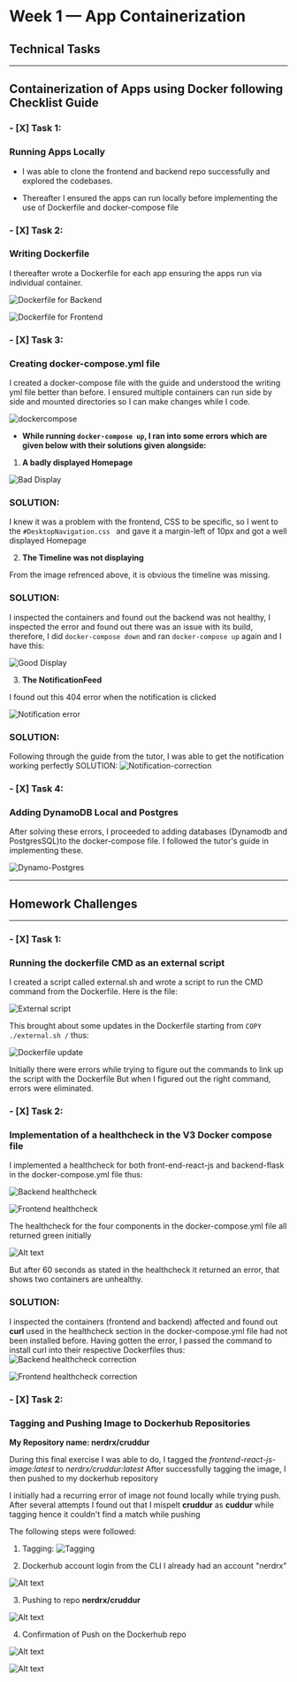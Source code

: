 # Week 1 — App Containerization
## Technical Tasks
---

## Containerization of Apps using Docker following Checklist Guide

### - [X] Task 1:

### Running Apps Locally

* I was able to clone the frontend and backend repo successfully and explored the codebases. 

* Thereafter I ensured the apps can run locally before implementing the use of Dockerfile and docker-compose file

### - [X] Task 2:

### Writing Dockerfile
I thereafter wrote a Dockerfile for each app ensuring the apps run via individual container.

![Dockerfile for Backend](../images/BE-Dockerfile.png)

![Dockerfile for Frontend](../images/FE-Dockerfile.png)

### - [X] Task 3:

### Creating docker-compose.yml file

I created a docker-compose file with the guide and understood the writing yml file better than before. I ensured  multiple containers can run side by side and mounted directories so I can make changes while I code.

![dockercompose](../images/docker-compose.png)

* **While running `docker-compose up`, I ran into some errors which are given below with their solutions given alongside:**

1. **A badly displayed Homepage** 

![Bad Display](../images/Cruddur-bad-display.png)

### SOLUTION:

I knew it was a problem with the frontend, CSS to be specific, so I went to the `#DesktopNavigation.css ` and gave it a margin-left of 10px and got a well displayed Homepage

2. **The Timeline was not displaying**

 From the image refrenced above, it is obvious the timeline was missing. 
 
 ### SOLUTION:

 I inspected the containers and found out the backend was not healthy, I inspected the error and found out there was an issue with its build, therefore, I did `docker-compose down` and ran `docker-compose up` again and I have this: 

 ![Good Display](../images/Better-displayed.png)

3. **The NotificationFeed**

I found out this 404 error when the notification is clicked 

![Notification error](../images/Notification-error.png)

### SOLUTION:
Following through the guide from the tutor, I was able to get the notification working perfectly
SOLUTION:
![Notification-correction](../images/Notification-correction.png)


### - [X] Task 4:

### Adding DynamoDB Local and Postgres
After solving these errors, I proceeded to adding databases (Dynamodb and PostgresSQL)to the docker-compose file. 
I followed the tutor's guide in implementing these.

![Dynamo-Postgres](../images/Dynamo-Postgres.png)


---
## Homework Challenges 
---
### - [X] Task 1:

### Running the dockerfile CMD as an external script

I created a script called external.sh and wrote a script to run the CMD command from the Dockerfile.
Here is the file:

![External script](../images/External-script.png)

This brought about some updates in the Dockerfile starting from `COPY ./external.sh /` thus:

![Dockerfile update](../images/Updated-Dockerfile.png)

Initially there were errors while trying to figure out the commands to link up the script with the Dockerfile
But when I figured out the right command, errors were eliminated.


### - [X] Task 2:

### Implementation of  a healthcheck in the V3 Docker compose file

I implemented a healthcheck for both front-end-react-js and backend-flask in the docker-compose.yml file thus:

![Backend healthcheck](../images/Healthcheck-backend.png)

![Frontend healthcheck](../images/Healthcheck-frontend.png)

The healthcheck for the four components in the docker-compose.yml file all returned green initially

![Alt text](../images/Healthcheck.png)

But after 60 seconds as stated in the healthcheck it returned an error, that shows two containers are unhealthy.

### SOLUTION:
I inspected the containers (frontend and backend) affected and found out **curl** used in the healthcheck section in the docker-compose.yml file had not been installed before.
Having gotten the error, I passed the command to install curl into their respective Dockerfiles thus:
![Backend healthcheck correction](../images/Healthcheck-correction-be.png)

![Frontend healthcheck correction](../images/Healthcheck-correction-fe.png)

### - [X] Task 2:

### Tagging and Pushing Image to Dockerhub Repositories

**My Repository name: nerdrx/cruddur**

During this final exercise I was able to do, I tagged the *frontend-react-js-image:latest* to *nerdrx/cruddur:latest*
After successfully tagging the image, I then pushed to my dockerhub repository

I initially had a recurring error of image not found locally while trying push. 
After several attempts I found out that I mispelt **cruddur** as **cuddur** while tagging hence it couldn't find a match while pushing

The following steps were followed:

1. Tagging:
![Tagging](../images/docker-tag.png)

2. Dockerhub account login from the CLI
I already had an account "nerdrx"

![Alt text](../images/dockerhub-login.png)

3. Pushing to repo **nerdrx/cruddur**

![Alt text](../images/docker-push.png)

4. Confirmation of Push on the Dockerhub repo

![Alt text](../images/Docker-hub-push-confirmation1.png)

![Alt text](../images/Docker-hub-push-confirmation2.png)